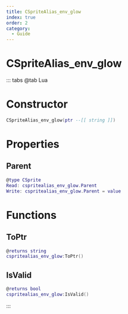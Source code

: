 ```yaml
---
title: CSpriteAlias_env_glow
index: true
order: 2
category:
  - Guide
---
```


# CSpriteAlias_env_glow

::: tabs
@tab Lua
# Constructor
```lua
CSpriteAlias_env_glow(ptr --[[ string ]])
```
# Properties
## Parent 
```lua
@type CSprite
Read: cspritealias_env_glow.Parent
Write: cspritealias_env_glow.Parent = value
```
# Functions
## ToPtr
```lua
@returns string
cspritealias_env_glow:ToPtr()
```
## IsValid
```lua
@returns bool
cspritealias_env_glow:IsValid()
```

:::